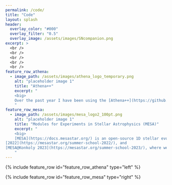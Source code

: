 ```yaml
---
permalink: /code/
title: "Code"
layout: splash
header:
  overlay_color: "#000"
  overlay_filter: "0.5"
  overlay_image: /assets/images/SNcompanion.png
excerpt: >
  <br />
  <br />
  <br />
  <br />
  <br />
feature_row_athena:
  - image_path: /assets/images/athena_logo_temporary.png
    alt: "placeholder image 1"
    title: "Athena++"
    excerpt: "
    <big>
    Over the past year I have been using the [Athena++](https://github.com/PrincetonUniversity/athena) magnetohydrodynamics code. I perform 3D hydrodynamical simulations of supernova ejecta interacting with companion stars. I have experience with the adapative mesh refinement, MPI parallelization, multigrid self-gravity, and passive scalar features. Most recently I have started using the general equation-of-state capability. I input the MESA equation of state into Athena++ to allow for the effects of electron degeneracy, radiation, and Coulomb interactions. 
    "
feature_row_mesa:
  - image_path: /assets/images/mesa_logo2_100pt.png
    alt: "placeholder image 1"
    title: "Modules for Experiments in Stellar Astrophysics (MESA)"
    excerpt: "
    <big>
    [MESA](https://docs.mesastar.org/) is an open-source 1D stellar evolution code. I have been a long-term MESA user since 2017. I mainly use the MESA binary module to model white dwarfs in a binary, and occasionally I use the equation of state module and the opacity module independently, as well as the GYRE pulsations code. I have been a teaching assistant at MESA summer schools [2018](https://cococubed.com/mesa_summer_schools/mesa_summer_school_2018/index.html), [2019](https://cococubed.com/mesa_summer_schools/mesa_summer_school_2019/index.html), [2021](https://cococubed.com/mesa_summer_schools/mesa_summer_school_2021/index.html),
[2022](https://mesastar.org/summer-school-2022/), and
[MESA@Konkoly 2023](https://mesastar.org/summer-school-2023/), where we design hands-on labs for participants to apply MESA to various stellar evolution problems. In 2024 I lectured for [MESA Down Under](https://maygpedersen.github.io/mesa-down-under-2024/) in Sydney, Australia. Our lab is about double white dwarf binaries, and you can find our materials [here](https://courtcraw.github.io/mesadu_wdbinaries/).
    "
---
```


{% include feature_row id="feature_row_athena" type="left" %}

{% include feature_row id="feature_row_mesa" type="right" %}












